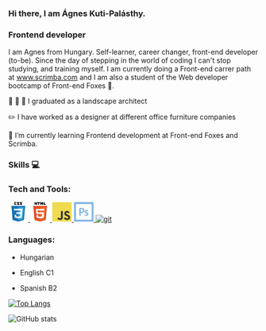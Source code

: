 
### Hi there, I am Ágnes Kuti-Palásthy.

### Frontend developer
>

I am Agnes from Hungary. Self-learner, career changer, front-end developer (to-be). Since the day of stepping in the world of coding I can't stop studying, and training myself. I am currently doing a Front-end carrer path at www.scrimba.com and I am also a student of the Web developer bootcamp of Front-end Foxes :fox_face:.

:herb: :evergreen_tree: :deciduous_tree: I graduated as a landscape architect

:pencil2: I have worked as a designer at different office furniture companies

🌱 I’m currently learning Frontend development at Front-end Foxes and Scrimba. 

### Skills 💻
>

<h3 align="left">Tech and Tools:</h3>
<p align="left"> <a href="https://www.w3schools.com/css/" target="_blank" rel="noreferrer"> <img src="https://raw.githubusercontent.com/devicons/devicon/master/icons/css3/css3-original-wordmark.svg" alt="css3" width="40" height="40"/> </a> <a href="https://www.w3.org/html/" target="_blank" rel="noreferrer"> <img src="https://raw.githubusercontent.com/devicons/devicon/master/icons/html5/html5-original-wordmark.svg" alt="html5" width="40" height="40"/> </a> <a href="https://developer.mozilla.org/en-US/docs/Web/JavaScript" target="_blank" rel="noreferrer"> <img src="https://raw.githubusercontent.com/devicons/devicon/master/icons/javascript/javascript-original.svg" alt="javascript" width="40" height="40"/> </a> <a href="https://www.photoshop.com/en" target="_blank" rel="noreferrer"> <img src="https://raw.githubusercontent.com/devicons/devicon/master/icons/photoshop/photoshop-line.svg" alt="photoshop" width="40" height="40"/> </a>  <a href="https://git-scm.com/" target="_blank" rel="noreferrer"> <img src="https://www.vectorlogo.zone/logos/git-scm/git-scm-icon.svg" alt="git" width="40" height="40"/> </a></p>


<h3 align="left">Languages:</h3>


* Hungarian 

* English C1

* Spanish B2





  
[![Top Langs](https://github-readme-stats.vercel.app/api/top-langs/?username=agnesnora)](https://github.com/anuraghazra/github-readme-stats)

![GitHub stats](https://github-readme-stats.vercel.app/api?username=agnesnora&show_icons=true)  


 

